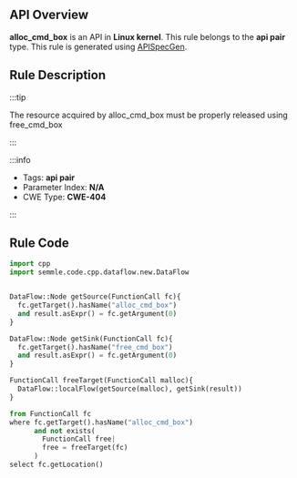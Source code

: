 ---
---


## API Overview
**alloc_cmd_box** is an API in **Linux kernel**. This rule belongs to the **api pair** type. This rule is generated using [APISpecGen](../../tools/APISpecGen).
## Rule Description

:::tip

The resource acquired by alloc_cmd_box must be properly released using free_cmd_box

:::

:::info

- Tags: **api pair**
- Parameter Index: **N/A**
- CWE Type: **CWE-404**

:::

## Rule Code
```python
import cpp
import semmle.code.cpp.dataflow.new.DataFlow


DataFlow::Node getSource(FunctionCall fc){
  fc.getTarget().hasName("alloc_cmd_box")
  and result.asExpr() = fc.getArgument(0)
}

DataFlow::Node getSink(FunctionCall fc){
  fc.getTarget().hasName("free_cmd_box")
  and result.asExpr() = fc.getArgument(0)
}

FunctionCall freeTarget(FunctionCall malloc){
  DataFlow::localFlow(getSource(malloc), getSink(result))
}

from FunctionCall fc
where fc.getTarget().hasName("alloc_cmd_box")
      and not exists(
        FunctionCall free| 
        free = freeTarget(fc)
      )
select fc.getLocation()

    
```
